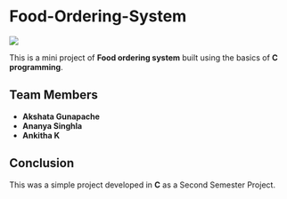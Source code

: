 # Food-Ordering-System
<img src="https://www.semiosissoftware.com/wp-content/uploads/2020/01/Food-Ordering-System.jpg">

This is a mini project of **Food ordering system** built using the basics of **C programming**.

## Team Members
- **Akshata Gunapache**
- **Ananya Singhla**
- **Ankitha K**

## Conclusion
This was a simple project developed in **C** as a Second Semester Project.
